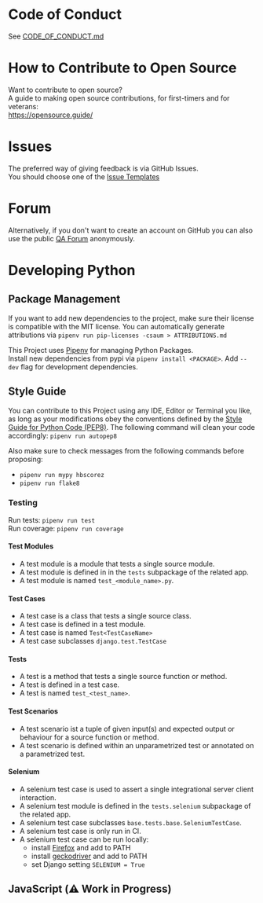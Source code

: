 #  Code of Conduct

See [CODE_OF_CONDUCT.md](CODE_OF_CONDUCT.md)


# How to Contribute to Open Source

Want to contribute to open source?<br/>
A guide to making open source contributions, for first-timers and for veterans:<br/>
https://opensource.guide/


# Issues

The preferred way of giving feedback is via GitHub Issues.<br/>
You should choose one of the [Issue Templates](https://github.com/djbrown/hbscorez/issues/new/choose)


# Forum

Alternatively, if you don't want to create an account on GitHub you can also use the public [QA Forum](https://redmine.djbrown.de/projects/hbscorez/boards) anonymously.


# Developing Python

## Package Management

If you want to add new dependencies to the project, make sure their license is compatible with the MIT license.
You can automatically generate attributions via `pipenv run pip-licenses -csaum > ATTRIBUTIONS.md`

This Project uses [Pipenv](https://github.com/pypa/pipenv/) for managing Python Packages.<br/>
Install new dependencies from pypi via `pipenv install <PACKAGE>`.
Add `--dev` flag for development dependencies.


## Style Guide

You can contribute to this Project using any IDE, Editor or Terminal you like, as long as your modifications obey the conventions defined by the [Style Guide for Python Code (PEP8)](https://www.python.org/dev/peps/pep-0008/).
The following command will clean your code accordingly: `pipenv run autopep8`

Also make sure to check messages from the following commands before proposing:
* `pipenv run mypy hbscorez`
* `pipenv run flake8`


### Testing

Run tests: `pipenv run test`<br/>
Run coverage: `pipenv run coverage`

#### Test Modules
* A test module is a module that tests a single source module.
* A test module is defined in in the `tests` subpackage of the related app.
* A test module is named `test_<module_name>.py`.

#### Test Cases
* A test case is a class that tests a single source class.
* A test case is defined in a test module.
* A test case is named `Test<TestCaseName>`
* A test case subclasses `django.test.TestCase`

#### Tests
* A test is a method that tests a single source function or method.
* A test is defined in a test case.
* A test is named `test_<test_name>`.

#### Test Scenarios
* A test scenario ist a tuple of given input(s) and expected output or behaviour for a source function or method.
* A test scenario is defined within an unparametrized test or annotated on a parametrized test.

#### Selenium
* A selenium test case is used to assert a single integrational server client interaction.
* A selenium test module is defined in the `tests.selenium` subpackage of the related app.
* A selenium test case subclasses `base.tests.base.SeleniumTestCase`.
* A selenium test case is only run in CI.
* A selenium test case can be run locally:
  * install [Firefox](https://www.mozilla.org/firefox/) and add to PATH
  * install [geckodriver](https://github.com/mozilla/geckodriver) and add to PATH
  * set Django setting `SELENIUM = True`



## JavaScript (:warning: Work in Progress)
<!-- TODO -->
